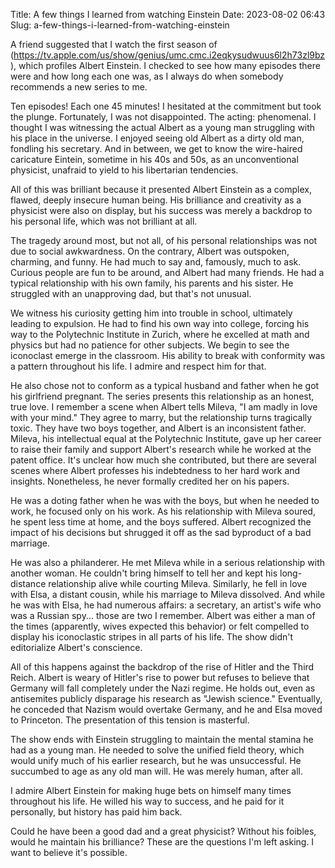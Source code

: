 Title: A few things I learned from watching Einstein
Date: 2023-08-02 06:43
Slug: a-few-things-i-learned-from-watching-einstein

A friend suggested that I watch the first season of (https://tv.apple.com/us/show/genius/umc.cmc.i2eqkysudwuus6l2h73zl9bz), which profiles Albert Einstein. I checked to see how many episodes there were and how long each one was, as I always do when somebody recommends a new series to me. 

Ten episodes! Each one 45 minutes! I hesitated at the commitment but took the plunge. Fortunately, I was not disappointed. The acting: phenomenal. I thought I was witnessing the actual Albert as a young man struggling with his place in the universe. I enjoyed seeing old Albert as a dirty old man, fondling his secretary. And in between, we get to know the wire-haired caricature Eintein, sometime in his 40s and 50s, as an unconventional physicist, unafraid to yield to his libertarian tendencies. 

All of this was brilliant because it presented Albert Einstein as a complex, flawed, deeply insecure human being. His brilliance and creativity as a physicist were also on display, but his success was merely a backdrop to his personal life, which was not brilliant at all.

The tragedy around most, but not all, of his personal relationships was not due to social awkwardness. On the contrary, Albert was outspoken, charming, and funny. He had much to say and, famously, much to ask. Curious people are fun to be around, and Albert had many friends. He had a typical relationship with his own family, his parents and his sister. He struggled with an unapproving dad, but that's not unusual.  

We witness his curiosity getting him into trouble in school, ultimately leading to expulsion. He had to find his own way into college, forcing his way to the Polytechnic Institute in Zurich, where he excelled at math and physics but had no patience for other subjects. We begin to see the iconoclast emerge in the classroom. His ability to break with conformity was a pattern throughout his life. I admire and respect him for that.

He also chose not to conform as a typical husband and father when he got his girlfriend pregnant. The series presents this relationship as an honest, true love. I remember a scene when Albert tells Mileva, "I am madly in love with your mind." They agree to marry, but the relationship turns tragically toxic. They have two boys together, and Albert is an inconsistent father. Mileva, his intellectual equal at the Polytechnic Institute, gave up her career to raise their family and support Albert's research while he worked at the patent office. It's unclear how much she contributed, but there are several scenes where Albert professes his indebtedness to her hard work and insights. Nonetheless, he never formally credited her on his papers. 

He was a doting father when he was with the boys, but when he needed to work, he focused only on his work. As his relationship with Mileva soured, he spent less time at home, and the boys suffered. Albert recognized the impact of his decisions but shrugged it off as the sad byproduct of a bad marriage.

He was also a philanderer. He met Mileva while in a serious relationship with another woman. He couldn't bring himself to tell her and kept his long-distance relationship alive while courting Mileva. Similarly, he fell in love with Elsa, a distant cousin, while his marriage to Mileva dissolved. And while he was with Elsa, he had numerous affairs: a secretary, an artist's wife who was a Russian spy... those are two I remember. Albert was either a man of the times (apparently, wives expected this behavior) or felt compelled to display his iconoclastic stripes in all parts of his life. The show didn't editorialize Albert's conscience. 

All of this happens against the backdrop of the rise of Hitler and the Third Reich. Albert is weary of Hitler's rise to power but refuses to believe that Germany will fall completely under the Nazi regime. He holds out, even as antisemites publicly disparage his research as "Jewish science." Eventually, he conceded that Nazism would overtake Germany, and he and Elsa moved to Princeton. The presentation of this tension is masterful. 

The show ends with Einstein struggling to maintain the mental stamina he had as a young man. He needed to solve the unified field theory, which would unify much of his earlier research, but he was unsuccessful. He succumbed to age as any old man will. He was merely human, after all. 

I admire Albert Einstein for making huge bets on himself many times throughout his life. He willed his way to success, and he paid for it personally, but history has paid him back. 

Could he have been a good dad and a great physicist? Without his foibles, would he maintain his brilliance? These are the questions I'm left asking. I want to believe it's possible.